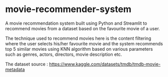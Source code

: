 # movie-recommender-system
A movie recommendation system built using Python and Streamlit to recommend movies from a dataset based on the favourite movie of a user.

The technique used to recommend movies here is the content filtering where the user selects his/her favourite movie and the system recommends top 5 similar movies using KNN algorithm based on various parameters such as genres, actors, directors, movie description etc. 

The dataset source : https://www.kaggle.com/datasets/tmdb/tmdb-movie-metadata

